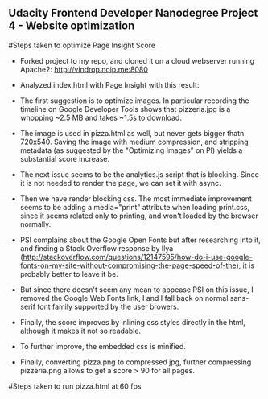 ## Udacity Frontend Developer Nanodegree Project 4 - Website optimization

#Steps taken to optimize Page Insight Score

- Forked project to my repo, and cloned it on a cloud webserver running Apache2: http://vindrop.noip.me:8080

- Analyzed index.html with Page Insight with this result:

- The first suggestion is to optimize images. In particular recording the timeline on Google Developer Tools shows that pizzeria.jpg is a whopping ~2.5 MB and takes ~1.5s to download.

- The image is used in pizza.html as well, but never gets bigger thatn 720x540. Saving the image with medium compression, and stripping metadata (as suggested by the "Optimizing Images" on PI) yields a substantial score increase.

- The next issue seems to be the analytics.js script that is blocking. Since it is not needed to render the page, we can set it with async.

- Then we have render blocking css. The most immediate improvement seems to be adding a media="print" attribute when loading print.css, since it seems related only to printing, and won't loaded by the browser normally.

- PSI complains about the Google Open Fonts but after researching into it, and finding a Stack Overflow response by Ilya (http://stackoverflow.com/questions/12147595/how-do-i-use-google-fonts-on-my-site-without-compromising-the-page-speed-of-the), it is probably better to leave it be.

- But since there doesn't seem any mean to appease PSI on this issue, I removed the Google Web Fonts link, I and I fall back on normal sans-serif font family supported by the user browers.

- Finally, the score improves by inlining css styles directly in the html, although it makes it not so readable.

- To further improve, the embedded css is minified.

- Finally, converting pizza.png to compressed jpg, further compressing pizzeria.png allows to get a score > 90 for all pages.


#Steps taken to run pizza.html at 60 fps

